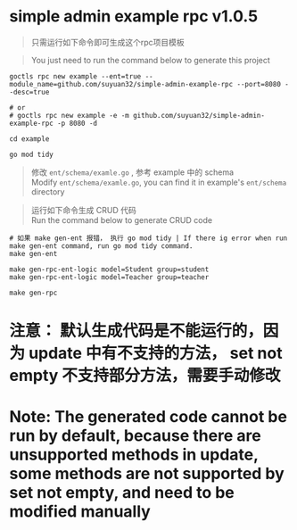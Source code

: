 # simple admin example rpc v1.0.5

> 只需运行如下命令即可生成这个rpc项目模板

> You just need to run the command below to generate this project

```shell
goctls rpc new example --ent=true --module_name=github.com/suyuan32/simple-admin-example-rpc --port=8080 --desc=true

# or
# goctls rpc new example -e -m github.com/suyuan32/simple-admin-example-rpc -p 8080 -d

cd example

go mod tidy
```

> 修改 `ent/schema/examle.go` , 参考 example 中的 schema \
> Modify `ent/schema/examle.go`, you can find it in example's `ent/schema` directory


> 运行如下命令生成 CRUD 代码 \
> Run the command below to generate CRUD code

```shell
# 如果 make gen-ent 报错， 执行 go mod tidy | If there ig error when run make gen-ent command, run go mod tidy command.
make gen-ent

make gen-rpc-ent-logic model=Student group=student
make gen-rpc-ent-logic model=Teacher group=teacher

make gen-rpc
```

# 注意： 默认生成代码是不能运行的，因为 update 中有不支持的方法， set not empty 不支持部分方法，需要手动修改
# Note: The generated code cannot be run by default, because there are unsupported methods in update, some methods are not supported by set not empty, and need to be modified manually